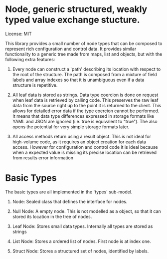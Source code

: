 # Node, generic structured, weakly typed value exchange stucture.

License: MIT

This library provides a small number of node types that can be composed to represent
rich configuration and control data.  It provides similar functionality to a
generic tree made from maps, list and objects, but with the following extra features:

1) Every node can construct a 'path' describing its location with respect to
the root of the structure. The path is composed from a mixture of field labels
and array indexes so that it is unambiguous even if a data structure is repetitive.

2) All leaf data is stored as strings. Data type coercion is done on request when
leaf data is retrieved by calling code. This preserves the raw leaf data from the source
right up to the point it is returned to the client. This allows for detailed
error data if the type coercion cannot be performed. It means that data type differences
expressed in storage formats like YAML and JSON are ignored (i.e. true is
equivalent to "true"). The also opens the potential for very simple storage formats later.

3) All access methods return using a result object. This is not ideal for high-volume
code, as it requires an object creation for each data access.  However for configuration
and control code it is ideal because when a expected value is missing its precise
location can be retrieved from results error information

# Basic Types

The basic types are all implemented in the 'types' sub-model.

1) Node: Sealed class that defines the interface for nodes.

2) Null Node: A empty node. This is not modelled as a object, so that it
can stored its location in the tree of nodes.

3) Leaf Node: Stores small data types. Internally all types are stored as strings

4) List Node: Stores a ordered list of nodes. First node is at index one.

5) Struct Node: Stores a structured set of nodes, identified by labels.